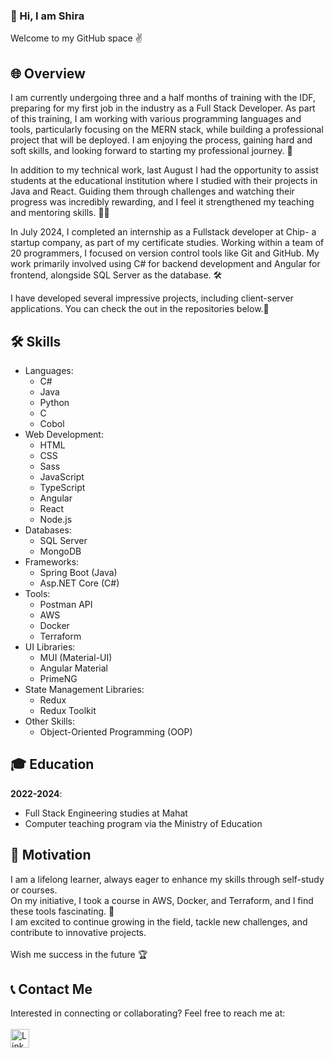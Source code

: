 ### 👋 Hi, I am Shira
Welcome to my GitHub space ✌️

## 🌐 Overview
I am currently undergoing three and a half months of training with the IDF, preparing for my first job in the industry as a Full Stack Developer. As part of this training, I am working with various programming languages and tools, particularly focusing on the MERN stack, while building a professional project that will be deployed. I am enjoying the process, gaining hard and soft skills, and looking forward to starting my professional journey. 🚀<br>

In addition to my technical work, last August I had the opportunity to assist students at the educational institution where I studied with their projects in Java and React. Guiding them through challenges and watching their progress was incredibly rewarding, and I feel it strengthened my teaching and mentoring skills. 👩‍🏫<br>

In July 2024, I completed an internship as a Fullstack developer at Chip- a startup company, as part of my certificate studies. Working within a team of 20 programmers, I focused on version control tools like Git and GitHub. My work primarily involved using C# for backend development and Angular for frontend, alongside SQL Server as the database. 🛠️<br>

I have developed several impressive projects, including client-server applications. You can check the out in the repositories below.🔎<br>

## 🛠️ Skills
- Languages:
  - C#
  - Java
  - Python
  - C
  - Cobol
- Web Development:
  - HTML
  - CSS
  - Sass
  - JavaScript
  - TypeScript
  - Angular
  - React
  - Node.js
- Databases:
  - SQL Server
  - MongoDB
- Frameworks:
  - Spring Boot (Java)
  - Asp.NET Core (C#)
- Tools:
  - Postman API
  - AWS
  - Docker
  - Terraform
- UI Libraries:
    - MUI (Material-UI)
    - Angular Material
    - PrimeNG
- State Management Libraries:
    - Redux
    - Redux Toolkit
- Other Skills:
  - Object-Oriented Programming (OOP)


## 🎓 Education
**2022-2024**:
  - Full Stack Engineering studies at Mahat
  - Computer teaching program via the Ministry of Education

## 💪 Motivation
I am a lifelong learner, always eager to enhance my skills through self-study or courses.<br>
On my initiative, I took a course in AWS, Docker, and Terraform, and I find these tools fascinating. 🐳<br>
I am excited to continue growing in the field, tackle new challenges, and contribute to innovative projects. <br><br>
Wish me success in the future 🏆

## 📞 Contact Me
Interested in connecting or collaborating? Feel free to reach me at: <br><br>
<a href="https://www.linkedin.com/in/shirabiton/">
  <img src="https://img.shields.io/badge/LinkedIn-%230077B5.svg?style=for-the-badge&logo=linkedin&logoColor=white" alt="LinkedIn" style="height: 30px;">
</a>
